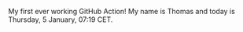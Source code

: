 My first ever working GitHub Action!
My name is Thomas and today is Thursday, 5 January, 07:19 CET. 
